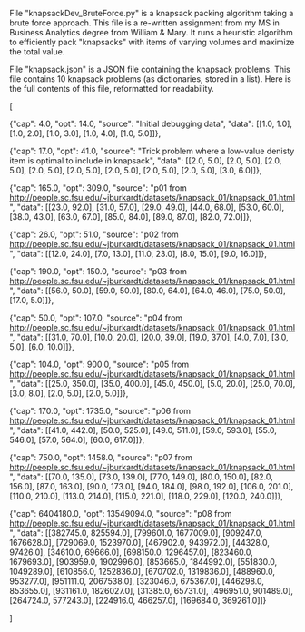 File "knapsackDev_BruteForce.py" is a knapsack packing algorithm taking a brute force approach. This file is a re-written assignment from my MS in Business Analytics degree from William & Mary. It runs a heuristic algorithm to efficiently pack "knapsacks" with items of varying volumes and maximize the total value.


File "knapsack.json" is a JSON file containing the knapsack problems. This file contains 10 knapsack problems (as dictionaries, stored in a list). Here is the full contents of this file, reformatted for readability.


[

{"cap": 4.0, "opt": 14.0, "source": "Initial debugging data", 
"data": [[1.0, 1.0], [1.0, 2.0], [1.0, 3.0], [1.0, 4.0], [1.0, 5.0]]}, 

{"cap": 17.0, "opt": 41.0, "source": "Trick problem where a low-value denisty item is optimal to include in knapsack", 
"data": [[2.0, 5.0], [2.0, 5.0], [2.0, 5.0], [2.0, 5.0], [2.0, 5.0], [2.0, 5.0], [2.0, 5.0], [2.0, 5.0], [3.0, 6.0]]}, 

{"cap": 165.0, "opt": 309.0, "source": "p01 from http://people.sc.fsu.edu/~jburkardt/datasets/knapsack_01/knapsack_01.html", 
"data": [[23.0, 92.0], [31.0, 57.0], [29.0, 49.0], [44.0, 68.0], [53.0, 60.0], [38.0, 43.0], [63.0, 67.0], [85.0, 84.0], [89.0, 87.0], [82.0, 72.0]]}, 

{"cap": 26.0, "opt": 51.0, "source": "p02 from http://people.sc.fsu.edu/~jburkardt/datasets/knapsack_01/knapsack_01.html", 
"data": [[12.0, 24.0], [7.0, 13.0], [11.0, 23.0], [8.0, 15.0], [9.0, 16.0]]}, 

{"cap": 190.0, "opt": 150.0, "source": "p03 from http://people.sc.fsu.edu/~jburkardt/datasets/knapsack_01/knapsack_01.html", 
"data": [[56.0, 50.0], [59.0, 50.0], [80.0, 64.0], [64.0, 46.0], [75.0, 50.0], [17.0, 5.0]]}, 

{"cap": 50.0, "opt": 107.0, "source": "p04 from http://people.sc.fsu.edu/~jburkardt/datasets/knapsack_01/knapsack_01.html", 
"data": [[31.0, 70.0], [10.0, 20.0], [20.0, 39.0], [19.0, 37.0], [4.0, 7.0], [3.0, 5.0], [6.0, 10.0]]}, 

{"cap": 104.0, "opt": 900.0, "source": "p05 from http://people.sc.fsu.edu/~jburkardt/datasets/knapsack_01/knapsack_01.html", 
"data": [[25.0, 350.0], [35.0, 400.0], [45.0, 450.0], [5.0, 20.0], [25.0, 70.0], [3.0, 8.0], [2.0, 5.0], [2.0, 5.0]]}, 

{"cap": 170.0, "opt": 1735.0, "source": "p06 from http://people.sc.fsu.edu/~jburkardt/datasets/knapsack_01/knapsack_01.html", 
"data": [[41.0, 442.0], [50.0, 525.0], [49.0, 511.0], [59.0, 593.0], [55.0, 546.0], [57.0, 564.0], [60.0, 617.0]]}, 

{"cap": 750.0, "opt": 1458.0, "source": "p07 from http://people.sc.fsu.edu/~jburkardt/datasets/knapsack_01/knapsack_01.html", 
"data": [[70.0, 135.0], [73.0, 139.0], [77.0, 149.0], [80.0, 150.0], [82.0, 156.0], [87.0, 163.0], [90.0, 173.0], [94.0, 184.0], [98.0, 192.0], [106.0, 201.0], [110.0, 210.0], [113.0, 214.0], [115.0, 221.0], [118.0, 229.0], [120.0, 240.0]]}, 

{"cap": 6404180.0, "opt": 13549094.0, "source": "p08 from http://people.sc.fsu.edu/~jburkardt/datasets/knapsack_01/knapsack_01.html", 
"data": [[382745.0, 825594.0], [799601.0, 1677009.0], [909247.0, 1676628.0], [729069.0, 1523970.0], [467902.0, 943972.0], [44328.0, 97426.0], [34610.0, 69666.0], [698150.0, 1296457.0], [823460.0, 1679693.0], [903959.0, 1902996.0], [853665.0, 1844992.0], [551830.0, 1049289.0], [610856.0, 1252836.0], [670702.0, 1319836.0], [488960.0, 953277.0], [951111.0, 2067538.0], [323046.0, 675367.0], [446298.0, 853655.0], [931161.0, 1826027.0], [31385.0, 65731.0], [496951.0, 901489.0], [264724.0, 577243.0], [224916.0, 466257.0], [169684.0, 369261.0]]}

]



